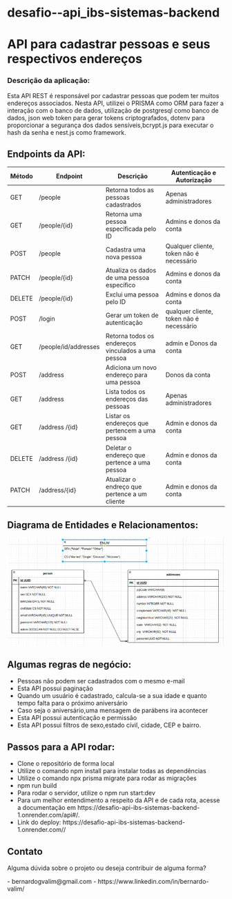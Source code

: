 # desafio--api_ibs-sistemas-backend

<h1>API para cadastrar pessoas e seus respectivos endereços</h1>

<h3>Descrição da aplicação:</h3>

<p>Esta API REST é responsável por cadastrar pessoas que podem ter muitos endereços associados. Nesta API, utilizei o PRISMA como ORM para fazer a interação com o banco de dados, utilização de postgresql como banco de dados, json web token para gerar tokens criptografados, dotenv para proporcionar a segurança dos dados sensíveis,bcrypt.js para executar o hash da senha  e nest.js como framework.
</p>

<h2>Endpoints da API:</h2>

| Método | Endpoint       | Descrição                                     | Autenticação e Autorização               |
| ------ | -------------- | --------------------------------------------- | ---------------------------------------- |
| GET    | /people      | Retorna todos as pessoas cadastrados            | Apenas administradores                   |
| GET    | /people/{id} | Retorna uma pessoa específicada pelo ID         | Admins e donos da conta                  |
| POST   | /people     | Cadastra uma nova pessoa                         | Qualquer cliente, token não é necessário |
| PATCH  | /people/{id} | Atualiza os dados de uma pessoa específico      | Admins e donos da conta                  |
| DELETE | /people/{id} | Exclui uma pessoa pelo ID                       | Admins e donos da conta                  |
| POST   | /login         | Gerar um token de autenticação                | qualquer cliente, token não é necessário |
| GET   | /people/id/addresses | Retorna todos os endereços vinculados a uma pessoa | admin e Donos da conta                           |
| POST   | /address      | Adiciona um novo endereço para uma pessoa       | Donos da conta                           |
| GET    | /address       | Lista todos os endereços das pessoas            | Apenas administradores                   |
| GET    | /address /{id} | Listar os endereços que pertencem a uma pessoa  | Admin e  donos da conta            |
| DELETE | /address /{id} | Deletar o endereço que pertence a uma pessoa    | Admin e  donos da conta            |
| PATCH  | /address/{id} | Atualizar o endreço que pertence a um cliente |   Admin e  donos da conta            |

## Diagrama de Entidades e Relacionamentos:

![DER](./derIBS.png)

<h2>Algumas regras de negócio:</h2>
<ul>
<li>Pessoas não podem ser cadastrados com o mesmo e-mail</li>
<li>Esta API possui paginação</li>
<li>Quando um usuário é cadastrado, calcula-se a sua idade e quanto tempo falta para o próximo aniversário</li>
<li>Caso seja o aniversário,uma mensagem de parábens ira acontecer</li>
<li>Esta API possui autenticação e permissão</li>
<li>Esta API possui filtros de sexo,estado cívil, cidade, CEP e bairro. </li>
</ul>

<h2>Passos para a API rodar:</h2>

<ul>
<li>Clone o repositório de forma local</li>
<li>Utilize o comando npm install para instalar todas as dependências</li>
<li>Utilize o comando npx prisma migrate para rodar as migrações </li>
<li>npm run build</li>
<li>Para rodar o servidor, utilize o npm run start:dev</li>
<li>Para um melhor entendimento a respeito da API e de cada rota, acesse a documentação em https://desafio-api-ibs-sistemas-backend-1.onrender.com/api#/.
<li>Link do deploy: https://desafio-api-ibs-sistemas-backend-1.onrender.com//</li>
</ul>

## Contato

<p>Alguma dúvida sobre o projeto ou deseja contribuir de alguma forma?</p>
- bernardogvalim@gmail.com
- https://www.linkedin.com/in/bernardo-valim/
</html>


